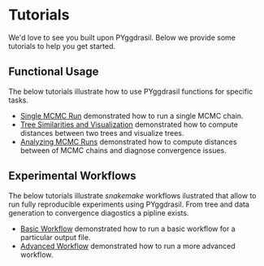 # Tutorials

We'd love to see you built upon PYggdrasil. Below we provide some tutorials to help you get started.

## Functional Usage
The below tutorials illustrate how to use PYggdrasil functions for specific tasks.

- [Single MCMC Run](singleMCMC.md) demonstrated how to run a single MCMC chain.
- [Tree Similarities and Visualization](similarities.md) demonstrated how to compute distances between two trees and visualize trees.
- [Analyzing MCMC Runs](analyzeMCMC.md) demonstrated how to compute distances between of MCMC chains and diagnose convergence issues.


## Experimental Workflows
The below tutorials illustrate _snakemake_ workflows ilustrated that allow to run fully reproducible experiments using PYggdrasil.
From tree and data generation to convergence diagostics a pipline exists.

- [Basic Workflow](basic_workflow.md) demonstrated how to run a basic workflow for a particular output file.
- [Advanced Workflow](advanced_workflow.md) demonstrated how to run a more advanced workflow.